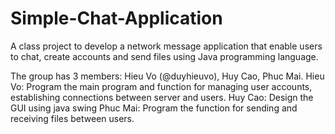# Simple-Chat-Application
A class project to develop a network message application that enable users to chat, create accounts and send files using Java programming language.

The group has 3 members: Hieu Vo (@duyhieuvo), Huy Cao, Phuc Mai.
   Hieu Vo: Program the main program and function for managing user accounts, establishing connections between server and users.
   Huy Cao: Design the GUI using java swing
   Phuc Mai: Program the function for sending and receiving files between users.
